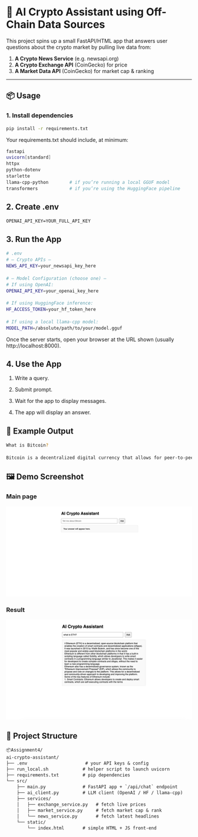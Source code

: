 # 🚀 AI Crypto Assistant using Off-Chain Data Sources

This project spins up a small FastAPI/HTML app that answers user questions about the crypto market by pulling live data from:

1. **A Crypto News Service** (e.g. newsapi.org)  
2. **A Crypto Exchange API** (CoinGecko) for price  
3. **A Market Data API** (CoinGecko) for market cap & ranking  

---

## 📦 Usage

### 1. Install dependencies

```bash
pip install -r requirements.txt
```

Your requirements.txt should include, at minimum:

```bash
fastapi
uvicorn[standard]
httpx
python-dotenv
starlette
llama-cpp-python        # if you’re running a local GGUF model
transformers            # if you’re using the HuggingFace pipeline
```

## 2. Create .env
```
OPENAI_API_KEY=YOUR_FULL_API_KEY
```

## 3. Run the App
```bash
# .env
# — Crypto APIs —
NEWS_API_KEY=your_newsapi_key_here

# — Model Configuration (choose one) —
# If using OpenAI:
OPENAI_API_KEY=your_openai_key_here

# If using HuggingFace inference:
HF_ACCESS_TOKEN=your_hf_token_here

# If using a local llama‐cpp model:
MODEL_PATH=/absolute/path/to/your/model.gguf
```

Once the server starts, open your browser at the URL shown (usually http://localhost:8000).

## 4. Use the App

1. Write a query.

2. Submit prompt.

3. Wait for the app to display messages.

4. The app will display an answer.

## 🧾 Example Output
```bash
What is Bitcoin?

Bitcoin is a decentralized digital currency that allows for peer-to-peer transactions without the need for intermediaries like banks or governments. It was created in 2009 by an anonymous individual or group...
```

## 🖼️ Demo Screenshot
### Main page
![main](screenshots/main.png)

### Result
![result](screenshots/result.png)

## 📁 Project Structure

```
📦Assignment4/
ai-crypto-assistant/
├── .env                      # your API keys & config
├── run_local.sh             # helper script to launch uvicorn
├── requirements.txt         # pip dependencies
└── src/
    ├── main.py              # FastAPI app + `/api/chat` endpoint
    ├── ai_client.py         # LLM client (OpenAI / HF / llama-cpp)
    ├── services/
    │   ├── exchange_service.py   # fetch live prices
    │   ├── market_service.py     # fetch market cap & rank
    │   └── news_service.py       # fetch latest headlines
    └── static/
        └── index.html       # simple HTML + JS front-end
```
